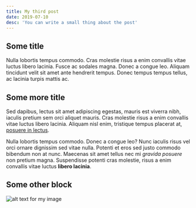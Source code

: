 ```yaml
---
title: My third post
date: 2019-07-10
desc: 'You can write a small thing about the post'
---
```


## Some title
Nulla lobortis tempus commodo. Cras molestie risus a enim convallis vitae luctus libero lacinia. Fusce ac sodales magna. Donec a congue leo. Aliquam tincidunt velit sit amet ante hendrerit tempus. Donec tempus tempus tellus, ac lacinia turpis mattis ac.

## Some more title
Sed dapibus, lectus sit amet adipiscing egestas, mauris est viverra nibh, iaculis pretium sem orci aliquet mauris. Cras molestie risus a enim convallis vitae luctus libero lacinia. Aliquam nisl enim, tristique tempus placerat at, [posuere in lectus](https://www.google.fr). 

Nulla lobortis tempus commodo. Donec a congue leo? Nunc iaculis risus vel orci ornare dignissim sed vitae nulla. Potenti et eros sed justo commodo bibendum non at nunc. Maecenas sit amet tellus nec mi _gravida posuere_ non pretium magna. Suspendisse potenti cras molestie, risus a enim convallis vitae luctus **libero lacinia**.

## Some other block
![alt text for my image](https://images.unsplash.com/photo-1569099377939-569bbac3c4df?ixlib=rb-1.2.1&auto=format&fit=crop&w=1000&q=80 "Image Title Text")